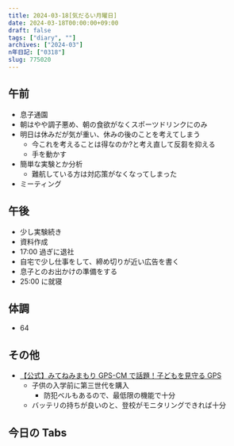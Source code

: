 ```yaml
---
title: 2024-03-18[気だるい月曜日]
date: 2024-03-18T00:00:00+09:00
draft: false
tags: ["diary", ""]
archives: ["2024-03"]
n年日記: ["0318"]
slug: 775020
---
```


## 午前

- 息子通園
- 朝はやや調子悪め、朝の食欲がなくスポーツドリンクにのみ
- 明日は休みだが気が重い、休みの後のことを考えてしまう
  - 今これを考えることは得なのか?と考え直して反芻を抑える
  - 手を動かす
- 簡単な実験とか分析
  - 難航している方は対応策がなくなってしまった
- ミーティング

## 午後

- 少し実験続き
- 資料作成
- 17:00 過ぎに退社
- 自宅で少し仕事をして、締め切りが近い広告を書く
- 息子とのお出かけの準備をする
- 25:00 に就寝

## 体調

- 64

## その他

- [【公式】みてねみまもり GPS-CM で話題！子どもを見守る GPS](https://mitene.us/gps)
  - 子供の入学前に第三世代を購入
    - 防犯ベルもあるので、最低限の機能で十分
  - バッテリの持ちが良いのと、登校がモニタリングできれば十分

## 今日の Tabs
